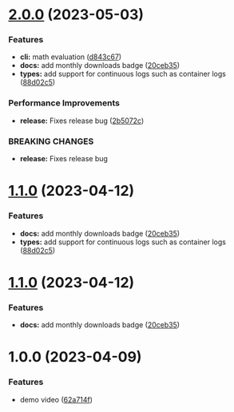 # [2.0.0](https://github.com/Amber-Williams/yall/compare/v1.0.0...v2.0.0) (2023-05-03)


### Features

* **cli:** math evaluation ([d843c67](https://github.com/Amber-Williams/yall/commit/d843c67409fb8c925f25162eda20fcb01eaed61f))
* **docs:** add monthly downloads badge ([20ceb35](https://github.com/Amber-Williams/yall/commit/20ceb355b913bf49e1e594e09b309b0ef87a7421))
* **types:** add support for continuous logs such as container logs ([88d02c5](https://github.com/Amber-Williams/yall/commit/88d02c5eb42729276baef48e45830d1b52205198))


### Performance Improvements

* **release:** Fixes release bug ([2b5072c](https://github.com/Amber-Williams/yall/commit/2b5072c391ece3a5ba9b263dc5cfd3e03a027b4e))


### BREAKING CHANGES

* **release:** Fixes release bug

# [1.1.0](https://github.com/Amber-Williams/yall/compare/v1.0.0...v1.1.0) (2023-04-12)


### Features

* **docs:** add monthly downloads badge ([20ceb35](https://github.com/Amber-Williams/yall/commit/20ceb355b913bf49e1e594e09b309b0ef87a7421))
* **types:** add support for continuous logs such as container logs ([88d02c5](https://github.com/Amber-Williams/yall/commit/88d02c5eb42729276baef48e45830d1b52205198))

# [1.1.0](https://github.com/Amber-Williams/yall/compare/v1.0.0...v1.1.0) (2023-04-12)


### Features

* **docs:** add monthly downloads badge ([20ceb35](https://github.com/Amber-Williams/yall/commit/20ceb355b913bf49e1e594e09b309b0ef87a7421))

# 1.0.0 (2023-04-09)


### Features

* demo video ([62a714f](https://github.com/Amber-Williams/yall/commit/62a714f433771b13a840678a066a6079728f4a75))

